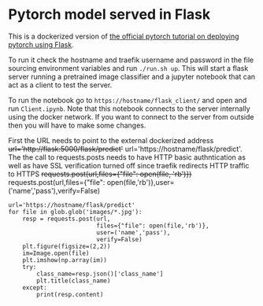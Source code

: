 # Pytorch model served in Flask

This is a dockerized version of [the official pytorch tutorial on deploying pytorch using Flask](https://pytorch.org/tutorials/intermediate/flask_rest_api_tutorial.html). 

To run it check the hostname and traefik username and password in the file sourcing environment 
variables and run `./run.sh up`. This will start a flask server running a pretrained image 
classifier and a jupyter notebook that can act as a client to test the server.

To run the notebook go to `https://hostname/flask_client/` and open and run `Client.ipynb`. Note 
that this notebook connects to the server internally using the docker network. If you want to 
connect to the server from outside then you will have to make some changes.

First the URL needs to point to the external dockerized address
~~url='http://flask:5000/flask/predict'~~ url='https://hostname/flask/predict'. The the call to 
requests.posts needs to have HTTP basic authntication as well as have SSL verification turned 
off since traefik redirects HTTP traffic to HTTPS ~~requests.post(url,files={"file": open(file,
'rb')})~~ requests.post(url,files={"file": open(file,'rb')},user=('name','pass'),verify=False)

```jupyterpython
url='https://hostname/flask/predict'
for file in glob.glob('images/*.jpg'):
    resp = requests.post(url,
                         files={"file": open(file,'rb')}, 
                         user=('name','pass'),
                         verify=False)
    plt.figure(figsize=(2,2))
    im=Image.open(file)
    plt.imshow(np.array(im))
    try:
        class_name=resp.json()['class_name']
        plt.title(class_name)
    except:
        print(resp.content)
```
